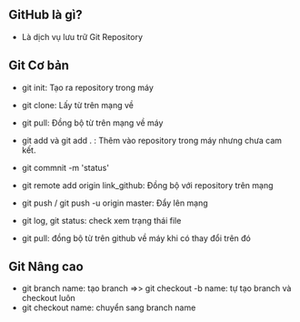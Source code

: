 ## GitHub là gì?
- Là dịch vụ lưu trữ Git Repository 

## Git Cơ bản
- git init: Tạo ra repository trong máy

- git clone: Lấy từ trên mạng về

- git pull: Đồng bộ từ trên mạng về máy

- git add và git add . : Thêm vào repository trong máy nhưng chưa cam kết.
- git commnit -m 'status'

- git remote add origin link_github: Đồng bộ với repository trên mạng

- git push / git push -u origin master: Đẩy lên mạng

- git log, git status: check xem trạng thái file 

- git pull: đồng bộ từ trên github về máy khi có thay đổi trên đó


## Git Nâng cao
- git branch name: tạo branch 
 =>> git checkout -b name: tự tạo branch và checkout luôn
- git checkout name: chuyển sang branch name
